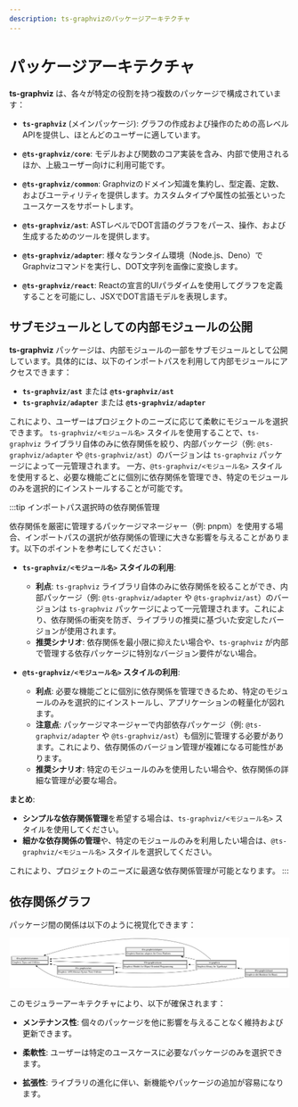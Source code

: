 ```yaml
---
description: ts-graphvizのパッケージアーキテクチャ
---
```

# パッケージアーキテクチャ

**ts-graphviz** は、各々が特定の役割を持つ複数のパッケージで構成されています：

- **`ts-graphviz`** (メインパッケージ): グラフの作成および操作のための高レベルAPIを提供し、ほとんどのユーザーに適しています。

- **`@ts-graphviz/core`**: モデルおよび関数のコア実装を含み、内部で使用されるほか、上級ユーザー向けに利用可能です。

- **`@ts-graphviz/common`**: Graphvizのドメイン知識を集約し、型定義、定数、およびユーティリティを提供します。カスタムタイプや属性の拡張といったユースケースをサポートします。

- **`@ts-graphviz/ast`**: ASTレベルでDOT言語のグラフをパース、操作、および生成するためのツールを提供します。

- **`@ts-graphviz/adapter`**: 様々なランタイム環境（Node.js、Deno）でGraphvizコマンドを実行し、DOT文字列を画像に変換します。

- **`@ts-graphviz/react`**: Reactの宣言的UIパラダイムを使用してグラフを定義することを可能にし、JSXでDOT言語モデルを表現します。

## サブモジュールとしての内部モジュールの公開

**ts-graphviz** パッケージは、内部モジュールの一部をサブモジュールとして公開しています。具体的には、以下のインポートパスを利用して内部モジュールにアクセスできます：

- **`ts-graphviz/ast`** または **`@ts-graphviz/ast`**
- **`ts-graphviz/adapter`** または **`@ts-graphviz/adapter`**

これにより、ユーザーはプロジェクトのニーズに応じて柔軟にモジュールを選択できます。
`ts-graphviz/<モジュール名>` スタイルを使用することで、`ts-graphviz` ライブラリ自体のみに依存関係を絞り、内部パッケージ（例: `@ts-graphviz/adapter` や `@ts-graphviz/ast`）のバージョンは `ts-graphviz` パッケージによって一元管理されます。
一方、`@ts-graphviz/<モジュール名>` スタイルを使用すると、必要な機能ごとに個別に依存関係を管理でき、特定のモジュールのみを選択的にインストールすることが可能です。

:::tip インポートパス選択時の依存関係管理

依存関係を厳密に管理するパッケージマネージャー（例: pnpm）を使用する場合、インポートパスの選択が依存関係の管理に大きな影響を与えることがあります。以下のポイントを参考にしてください：

- **`ts-graphviz/<モジュール名>` スタイルの利用**:
  - **利点**: `ts-graphviz` ライブラリ自体のみに依存関係を絞ることができ、内部パッケージ（例: `@ts-graphviz/adapter` や `@ts-graphviz/ast`）のバージョンは `ts-graphviz` パッケージによって一元管理されます。これにより、依存関係の衝突を防ぎ、ライブラリの推奨に基づいた安定したバージョンが使用されます。
  - **推奨シナリオ**: 依存関係を最小限に抑えたい場合や、`ts-graphviz` が内部で管理する依存パッケージに特別なバージョン要件がない場合。

- **`@ts-graphviz/<モジュール名>` スタイルの利用**:
  - **利点**: 必要な機能ごとに個別に依存関係を管理できるため、特定のモジュールのみを選択的にインストールし、アプリケーションの軽量化が図れます。
  - **注意点**: パッケージマネージャーで内部依存パッケージ（例: `@ts-graphviz/adapter` や `@ts-graphviz/ast`）も個別に管理する必要があります。これにより、依存関係のバージョン管理が複雑になる可能性があります。
  - **推奨シナリオ**: 特定のモジュールのみを使用したい場合や、依存関係の詳細な管理が必要な場合。

**まとめ**:
- **シンプルな依存関係管理**を希望する場合は、`ts-graphviz/<モジュール名>` スタイルを使用してください。
- **細かな依存関係の管理**や、特定のモジュールのみを利用したい場合は、`@ts-graphviz/<モジュール名>` スタイルを選択してください。

これにより、プロジェクトのニーズに最適な依存関係管理が可能となります。
:::

## 依存関係グラフ

パッケージ間の関係は以下のように視覚化できます：

![ts-graphviz パッケージとその依存関係を示すパッケージ依存関係グラフ](./img/dependency-graph.svg)

このモジュラーアーキテクチャにより、以下が確保されます：

- **メンテナンス性**: 個々のパッケージを他に影響を与えることなく維持および更新できます。

- **柔軟性**: ユーザーは特定のユースケースに必要なパッケージのみを選択できます。

- **拡張性**: ライブラリの進化に伴い、新機能やパッケージの追加が容易になります。
